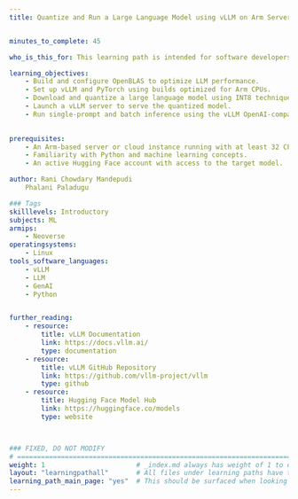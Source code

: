 ```yaml
---
title: Quantize and Run a Large Language Model using vLLM on Arm Servers


minutes_to_complete: 45

who_is_this_for: This learning path is intended for software developers and AI engineers interested in optimizing and deploying large language models using vLLM on Arm-based servers. It’s ideal for those looking to explore CPU-based inference and model quantization techniques.

learning_objectives:
    - Build and configure OpenBLAS to optimize LLM performance.
    - Set up vLLM and PyTorch using builds optimized for Arm CPUs.
    - Download and quantize a large language model using INT8 techniques.
    - Launch a vLLM server to serve the quantized model.
    - Run single-prompt and batch inference using the vLLM OpenAI-compatible API.

    
prerequisites:
    - An Arm-based server or cloud instance running with at least 32 CPU cores, 64 GB RAM and 32 GB of available disk space.
    - Familiarity with Python and machine learning concepts.
    - An active Hugging Face account with access to the target model.

author: Rani Chowdary Mandepudi
	Phalani Paladugu

### Tags
skilllevels: Introductory
subjects: ML
armips:
    - Neoverse
operatingsystems:
    - Linux
tools_software_languages:
    - vLLM
    - LLM
    - GenAI
    - Python


further_reading:
    - resource:
        title: vLLM Documentation
        link: https://docs.vllm.ai/
        type: documentation
    - resource:
        title: vLLM GitHub Repository
        link: https://github.com/vllm-project/vllm
        type: github
    - resource:
        title: Hugging Face Model Hub
        link: https://huggingface.co/models
        type: website



### FIXED, DO NOT MODIFY
# ================================================================================
weight: 1                       # _index.md always has weight of 1 to order correctly
layout: "learningpathall"       # All files under learning paths have this same wrapper
learning_path_main_page: "yes"  # This should be surfaced when looking for related content. Only set for _index.md of learning path content.
---
```

